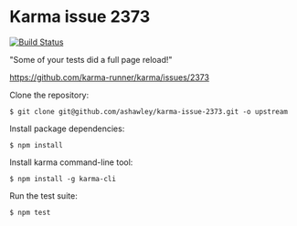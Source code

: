 Karma issue 2373
================

[![Build Status](https://travis-ci.org/ashawley/karma-issue-2373.svg?branch=master)](https://travis-ci.org/ashawley/karma-issue-2373)

"Some of your tests did a full page reload!"

https://github.com/karma-runner/karma/issues/2373

Clone the repository:

    $ git clone git@github.com/ashawley/karma-issue-2373.git -o upstream

Install package dependencies:

    $ npm install

Install karma command-line tool:

    $ npm install -g karma-cli

Run the test suite:

    $ npm test
